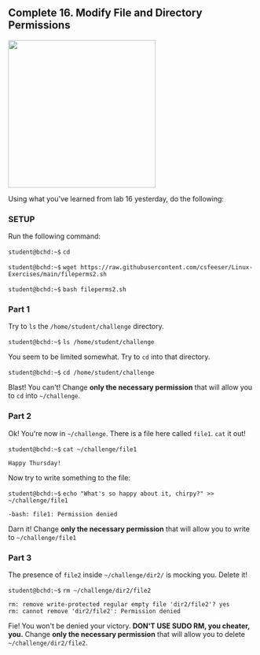 ## Complete 16. Modify File and Directory Permissions

<img src="https://i.imgflip.com/399etp.jpg" width="300"/>

Using what you've learned from lab 16 yesterday, do the following:

### SETUP

Run the following command:

`student@bchd:~$` `cd`

`student@bchd:~$` `wget https://raw.githubusercontent.com/csfeeser/Linux-Exercises/main/fileperms2.sh`

`student@bchd:~$` `bash fileperms2.sh`

### Part 1

Try to `ls` the `/home/student/challenge` directory.

`student@bchd:~$` `ls /home/student/challenge`

You seem to be limited somewhat. Try to `cd` into that directory.

`student@bchd:~$` `cd /home/student/challenge`

Blast! You can't! Change **only the necessary permission** that will allow you to `cd` into `~/challenge`.


### Part 2

Ok! You're now in `~/challenge`. There is a file here called `file1`. `cat` it out!

`student@bchd:~$` `cat ~/challenge/file1`

```
Happy Thursday!
```

Now try to write something to the file:

`student@bchd:~$` `echo "What's so happy about it, chirpy?" >> ~/challenge/file1`

```
-bash: file1: Permission denied
```

Darn it! Change **only the necessary permission** that will allow you to write to `~/challenge/file1`

### Part 3

The presence of `file2` inside `~/challenge/dir2/` is mocking you. Delete it!

`student@bchd:~$` `rm ~/challenge/dir2/file2`

```
rm: remove write-protected regular empty file 'dir2/file2'? yes
rm: cannot remove 'dir2/file2': Permission denied
```

Fie! You won't be denied your victory. **DON'T USE SUDO RM, you cheater, you.** Change **only the necessary permission** that will allow you to delete `~/challenge/dir2/file2`.
